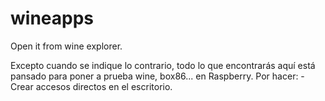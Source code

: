# wineapps

Open it from wine explorer.

Excepto cuando se indique lo contrario, todo lo que encontrarás aquí está pansado para poner a prueba wine, box86... en Raspberry.
Por hacer: 
 -Crear accesos directos en el escritorio.
